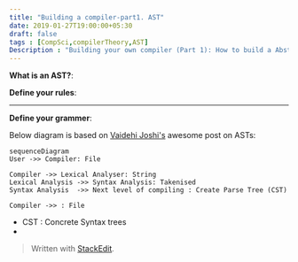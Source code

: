 ```yaml
---
title: "Building a compiler-part1. AST"
date: 2019-01-27T19:00:00+05:30
draft: false
tags : [CompSci,compilerTheory,AST]
Description : "Building your own compiler (Part 1): How to build a Abstract Syntax Tree"
---  
```

**What is an AST?**:


**Define your rules**:  

---  
**Define your grammer**:  

Below diagram is based on [Vaidehi Joshi's](https://medium.com/basecs/leveling-up-ones-parsing-game-with-asts-d7a6fc2400ff) awesome post on ASTs:

```mermaid
sequenceDiagram
User ->> Compiler: File  

Compiler ->> Lexical Analyser: String  
Lexical Analysis ->> Syntax Analysis: Takenised   
Syntax Analysis  ->> Next level of compiling : Create Parse Tree (CST) 

Compiler ->> : File
```
* CST : Concrete Syntax trees
* 
> Written with [StackEdit](https://stackedit.io/).
<!--stackedit_data:
eyJoaXN0b3J5IjpbLTEyNTQwMjA4NzksLTE2MjMyNTQzNjEsMT
UxMzcyMDc1OSwxNTg1MjY3MTQ0LDgzMTc3MjMwXX0=
-->